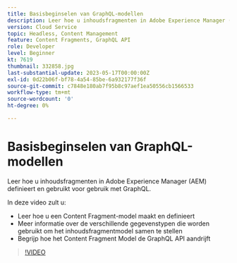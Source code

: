 ```yaml
---
title: Basisbeginselen van GraphQL-modellen
description: Leer hoe u inhoudsfragmenten in Adobe Experience Manager (AEM) definieert en gebruikt voor gebruik met GraphQL.
version: Cloud Service
topic: Headless, Content Management
feature: Content Fragments, GraphQL API
role: Developer
level: Beginner
kt: 7619
thumbnail: 332858.jpg
last-substantial-update: 2023-05-17T00:00:00Z
exl-id: 0d22b06f-bf78-4a54-85be-6a932177f36f
source-git-commit: c7848e180ab7f95b8c97aef1ea50556cb1566533
workflow-type: tm+mt
source-wordcount: '0'
ht-degree: 0%

---
```


# Basisbeginselen van GraphQL-modellen

Leer hoe u inhoudsfragmenten in Adobe Experience Manager (AEM) definieert en gebruikt voor gebruik met GraphQL.

In deze video zult u:

+ Leer hoe u een Content Fragment-model maakt en definieert
+ Meer informatie over de verschillende gegevenstypen die worden gebruikt om het inhoudsfragmentmodel samen te stellen
+ Begrijp hoe het Content Fragment Model de GraphQL API aandrijft

>[!VIDEO](https://video.tv.adobe.com/v/332858?quality=12&learn=on)
